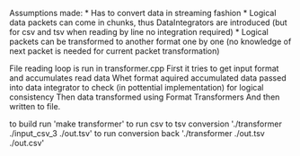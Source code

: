 Assumptions made:
    * Has to convert data in streaming fashion
    * Logical data packets can come in chunks, thus DataIntegrators are introduced
        (but for csv and tsv when reading by line no integration required)
    * Logical packets can be transformed to another format one by one
        (no knowledge of next packet is needed for current packet transformation)

File reading loop is run in transformer.cpp
    First it tries to get input format and accumulates read data
    Whet format aquired accumulated data passed into data integrator
      to check (in pottential implementation) for logical consistency
    Then data transformed using Format Transformers
    And then written to file.


to build run 'make transformer'
to run csv to tsv conversion './transformer ./input_csv_3 ./out.tsv' 
to run conversion back       './transformer ./out.tsv ./out.csv'
